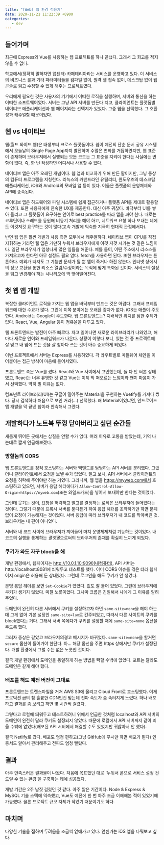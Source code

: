 ```yaml
---
title: "[Web] 웹 환경 적응기"
date: 2020-11-21 11:22:39 +0900
categories:
   - dev
---
```


## 들어가며

최근에 Express와 Vue를 사용하는 웹 프로젝트를 하나 끝냈다. 그래서 그 회고를 적지 않을 수 없다.

학교에서(정확히 말하자면 앱센터) 카페테리아라는 서비스를 운영하고 있다. 이 서비스의 비즈니스 룰과 기타 파라미터들을 컴파일 없이, 원격 쉘 접속 없이, 데스크탑 없이 웹 콘솔로 읽고 수정할 수 있게 해주는 프로젝트였다.

우리에게 필요한 것은 사용자의 기기에서 어떠한 로직을 실행하며, 서버와 통신을 하는 어떠한 소프트웨어었다. 서버는 그냥 API 서버를 만든다 치고, 클라이언트는 플랫폼별 네이티브 애플리케이션과 웹 페이지라는 선택지가 있었다. 그중 웹을 선택했다. 그 호환성과 캐주얼함 때문이었다.

## 웹 vs 네이티브

웹(월드 와이드 웹)은 태생부터 크로스 플랫폼이다. 웹이 예전의 단순 문서 공유 시스템에서 오늘날의 Single Page App까지 발전하며 수많은 변화를 거듭하였지만, 웹 표준이 존재하며 브라우저에서 실행되는 모든 코드는 그 표준을 지켜야 한다는 사실에는 변함이 없다. 즉, 한 번 작성하면 어디서나 사용할 수 있다.

네이티브 앱은 아주 오래된 개념이다. 웹 앱과 비교하기 위해 만든 말이지만, 그냥 통상의 컴퓨터 프로그램을 지칭한다. 리눅스의 커맨드라인 유틸리티, 윈도우즈의 데스크탑 애플리케이션, iOS와 Android의 모바일 앱 등이 있다. 이들은 플랫폼의 운영체제와 API에 종속된다.

네이티브 앱은 하드웨어와 파일 시스템에 쉽게 접근하거나 플랫폼 API를 제대로 활용할 수 있다. 또한 사용자에게 친숙한 UX를 제공한다. 대신 아주 귀찮다. 바닥부터 UI를 쌓아 올리고 그 플랫폼이 요구하는 언어로 best practice를 따라 앱을 짜야 한다. 때로는  코루틴이나 스레드를 동원해 비동기 처리를 해야 하고, 네트워크 요청 하나 보내는 데에도 이것저것 요구하는 것이 많다(고속 개발에 익숙한 지극히 현대적 관점에서다).

반면 웹 앱은 훨씬 개발과 사용 측면 모두에서 캐주얼하다. 네이티브 앱이 CPU를 직접 지휘하는 거라면 웹 앱은 가만히 누워서 브라우저에게 이것 저것 시키는 것 같은 느낌이다. 일단 브라우저가 엄청나게 많은 일들을 해준다. 예를 들어, 어떤 주소에서 리소스를 가져오고자 한다면 아무 설정도 필요 없다. fetch를 사용하면 된다. 또한 브라우저는 튼튼하다. 예외가 터져도 그 기능만 문제가 될 뿐 앱이 죽거나 하진 않는다. 인터넷 상에서의 정보 교환을 통한 리소스 열람/수정이라는 목적에 맞게 특화된 것이다. 서비스의 설정을 읽고 변경해야 하는 시나리오에 딱 맞아떨어진다.

## 첫 웹 앱 개발

복잡한 클라이언트 로직을 가지는 웹 앱을 바닥부터 만드는 것은 어렵다. 그래서 프레임워크에 대한 수요가 많다. 그런데 이쪽 분야에는 오래된 강자가 없다. iOS는 애플이 주도한다. Android는 Google이 주도한다. 웹 프론트엔드는? 지배적인 위치를 점한 주체가 없다. React, Vue, Angular 등이 점유율을 다투고 있다.

웹 프론트엔드는 발전이 아주 빠르다. 자고 일어나면 새로운 라이브러리가 나와있고, 해마다 새로운 언어와 프레임워크가 나온다. 상황이 이렇다 보니, 있는 것 중 프로젝트에 잘 맞고 내 맘에 드는 것을 잘 찾아다 쓰는 것이 아주 중요하게 되었다.

이번 프로젝트에서 서버는 Express를 사용하였다. 각 라우트별로 미들웨어 체인을 이어붙이는 접근 방식이 마음에 들어서였다.

프론트엔드 쪽은 Vue를 썼다. React와 Vue 사이에서 고민했는데, 둘 다 안 써본 상태였고, React는 너무 유명한 것 같고 Vue는 이제 막 떠오르는 느낌이라 왠지 마음이 가서 선택했다. 딱히 별 이유는 없다.

컴포넌트 라이브러리(UI)는 구글이 밀어주는 Material을 구현하는 Vuetify를 가져다 썼다. 당시 검색하다 처음으로 보인 거라(...) 선택했다. 왜 Material이었냐면, 안드로이드 앱 개발을 막 끝낸 참이라 친숙해서 그랬다.

## 개발하다가 노트북 뚜껑 닫아버리고 싶던 순간들

새롭게 뛰어든 곳에서는 삽질을 안할 수가 없다. 여러 이유로 고통을 받았는데, 기억 나는대로 짧게 언급해보겠다.

### 망할놈의 CORS

웹 프론트엔드를 정적 호스팅하는 서버와 백엔드를 담당하는 API 서버를 분리했다. 그랬더니 클라이언트에서 요청을 보낼 수가 없었다. 알고 보니, API 서버에서 클라이언트의 요청을 허락해 주어야만 하는 거였다. 그러니까, 웹 앱을 https://myweb.com에서 호스팅하고 있으면, 서버가 응답 헤더에다가 `Allow-Control-Allow-Origin=https://myweb.com`(또는 와일드카드)을 넣어서 보내야만 한다는 것이었다.

그런데 웃기는 것이, 요청을 허락하고 말고를 결정하는 로직은 브라우저에 들어있다는 것이다. 그렇기 때문에 프록시 서버를 둔다든가 하여 응답 헤더를 조작하기만 하면 문제 없이 요청이 가능해지는 것이었다. 서버 응답에 따라 브라우저가 내 코드를 막아버린 것. 브라우저는 내 편이 아니었다.

서버와 내 코드 사이에 브라우저가 끼어들어 마치 운영체제처럼 기능하는 것이었다. 내 코드의 실행을 통제하는 *플랫폼*으로써의 브라우저의 존재를 확실히 느끼게 되었다.

### 쿠키가 와도 자꾸 block을 해

개발 환경에서, 웹페이지는 http://10.0.1.10:9090(내컴퓨터), API 서버는 http://localhost:8081에 띄워두고 테스트를 했다. 이미 CORS 이슈를 겪은 터라 웹페이지 origin은 허용해 둔 상태였다. 그런데 로그인을 해도 쿠키가 안 생겼다.

분명 응답 헤더를 보면 `Set-Cookie`가 있었다. 값도 잘 들어 있었다. 그런데 브라우저에 쿠키가 생기지 않았다. 미칠 노릇이었다. 그나마 크롬은 친절해서 나에게 그 이유를 알려 주었다.

도메인이 완전히 다른 서버에서 쿠키를 설정하고자 하면 `same-site=none`을 해야 하는데 그게 없어 기본 설정인 `same-site=lax`로 간주되었고, 따라서 다른 사이트의 쿠키를 block했다는 거다. 그래서 서버 쪽에다가 쿠키를 설정할 때에 `same-site=none` 옵션을 주도록 했다.

그러자 증상은 같았고 브라우저의경고 메시지가 바뀌었다. `same-site=none`을 할거면 `secure` 옵션이 들어가야 한단다. 아... 해당 옵션을 주면 https 상에서만 쿠키가 설정된다. 개발 환경에서 그럴 수는 없은 노릇인 것이다.

결국 개발 환경에서 도메인을 동일하게 하는 방법을 택할 수밖에 없었다. 포트는 달라도 도메인은 같게 해야 했다.

### 배포를 해도 예전 버전이 그대로

프론트엔드는 트랜스파일을 거쳐 AWS S3에 올리고 Cloud Front로 호스팅했다. 이게 프로덕션 급의 참 훌륭한 CDN인건 맞는데 전파 속도가 좀 속터지게 느렸다. 하나 배포하고 결과를 좀 보려고 하면 몇 시간씩 걸렸다.

그렇다고 로컬에 띄워두고 테스트하려니 위에서 언급한 것처럼 localhost와 API 서버의 도메인이 완전히 달라 쿠키도 설정되지 않았다. 때문에 로컬에서 API 서버까지 같이 띄울 수밖에 없었다(배포된 API 서버에서 해결할 수도 있었지만 귀찮아서 안 했다).

결국 Netlify로 갔다. 배포도 엄청 편하고(그냥 GitHub에 푸시만 하면 배포가 된다) 인증서도 알아서 관리해주고 전파도 엄청 빨랐다.

## 결과

아주 만족스러운 결과물이 나왔다. 처음에 목표했던 대로 '누워서 폰으로 서비스 설정 건드릴 수 있는 환경'을 구축하는 데에 성공했다.

개발 기간은 2주 남짓 걸렸던 것 같다. 아주 짧은 기간이다. Node & Express & MySQL 기술 스택에 익숙했고, Vue도 예전에 한 번 아주 조금 이해해본 적이 있었기에 가능했다. 물론 프로젝트 규모 자체가 작았기 때문이기도 하다.

## 마치며

다양한 기술을 접하며 두려움을 조금씩 없애가고 있다. 언젠가는 iOS 앱을 다뤄보고 싶다.
